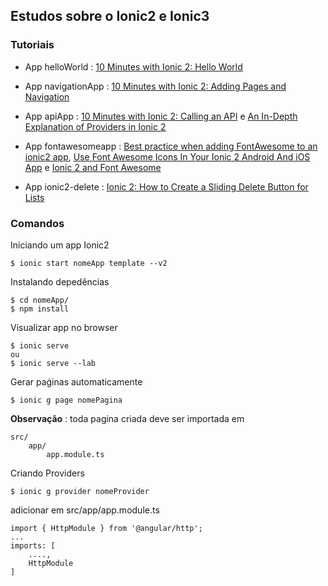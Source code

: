 ## Estudos sobre o Ionic2 e Ionic3

### Tutoriais 

- App helloWorld : [10 Minutes with Ionic 2: Hello World](http://blog.ionic.io/10-minutes-with-ionic-2-hello-world/)  

- App navigationApp : [10 Minutes with Ionic 2: Adding Pages and Navigation](http://blog.ionic.io/10-minutes-with-ionic-2-adding-pages-and-navigation/)

- App apiApp : [10 Minutes with Ionic 2: Calling an API](http://blog.ionic.io/10-minutes-with-ionic-2-calling-an-api/) e [An In-Depth Explanation of Providers in Ionic 2](https://www.joshmorony.com/an-in-depth-explanation-of-providers-in-ionic-2/)

- App fontawesomeapp : [Best practice when adding FontAwesome to an ionic2 app](https://luiscabrera.site/tech/2017/01/09/fontawesome-in-ionic2.html), [Use Font Awesome Icons In Your Ionic 2 Android And iOS App](https://www.thepolyglotdeveloper.com/2016/03/use-font-awesome-icons-in-your-ionic-2-android-and-ios-app/) e [Ionic 2 and Font Awesome](https://chriztalk.com/ionic-2-font-awesome/)

- App ionic2-delete : [Ionic 2: How to Create a Sliding Delete Button for Lists](https://www.joshmorony.com/ionic-2-how-to-create-a-sliding-delete-button-for-lists/)

### Comandos

Iniciando um app Ionic2 

    $ ionic start nomeApp template --v2 

Instalando depedências  

    $ cd nomeApp/
    $ npm install

Visualizar app no browser

    $ ionic serve   
    ou 
    $ ionic serve --lab

Gerar paǵinas automaticamente

    $ ionic g page nomePagina

 **Observação** : toda pagina criada deve ser importada em 

    src/
        app/
            app.module.ts  

Criando Providers

    $ ionic g provider nomeProvider  

adicionar em  src/app/app.module.ts

    import { HttpModule } from '@angular/http';
    ...
    imports: [
        ....,
        HttpModule
    ]




